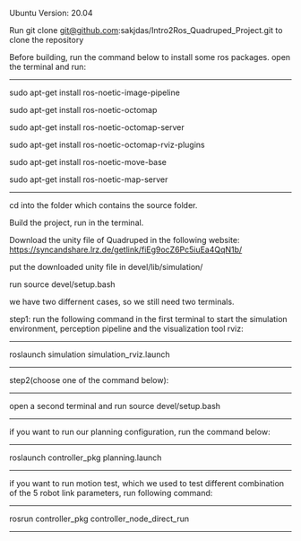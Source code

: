 Ubuntu Version: 20.04

Run git clone git@github.com:sakjdas/Intro2Ros_Quadruped_Project.git to clone the repository

Before building, run the command below to install some ros packages. open the terminal and run:

------------------------------------------------------------------------------------------------
sudo apt-get install ros-noetic-image-pipeline

sudo apt-get install ros-noetic-octomap

sudo apt-get install ros-noetic-octomap-server

sudo apt-get install ros-noetic-octomap-rviz-plugins

sudo apt-get install ros-noetic-move-base

sudo apt-get install ros-noetic-map-server

------------------------------------------------------------------------------------------------

cd into the folder which contains the source folder.

Build the project, run <catkin build> in the terminal.

Download the unity file of Quadruped in the following website: https://syncandshare.lrz.de/getlink/fiEg9ocZ6Pc5iuEa4QqN1b/

put the downloaded unity file in devel/lib/simulation/

run source devel/setup.bash

we have two differnent cases, so we still need two terminals.

step1: 
run the following command in the first terminal to start the simulation environment, perception pipeline and the visualization tool rviz:

------------------------------------------------------------------------------------------------
roslaunch simulation simulation_rviz.launch

------------------------------------------------------------------------------------------------

step2(choose one of the command below):

------------------------------------------------------------------------------------------------
open a second terminal and run source devel/setup.bash

------------------------------------------------------------------------------------------------
if you want to run our planning configuration, run the command below:

------------------------------------------------------------------------------------------------
roslaunch controller_pkg planning.launch

------------------------------------------------------------------------------------------------
if you want to run motion test, which we used to test different combination of the 5 robot link parameters, run following command:

------------------------------------------------------------------------------------------------
rosrun controller_pkg controller_node_direct_run

------------------------------------------------------------------------------------------------

